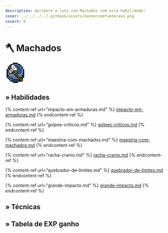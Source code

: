 ```yaml
---
description: Aprimore a luta com Machados com esta habilidade!
cover: ../../../../.gitbook/assets/bannercomfundorevo.png
coverY: 0
---
```


# 🪓 Machados

![](../../../../.gitbook/assets/AxesSkill.webp)

## » Habilidades

{% content-ref url="impacto-em-armaduras.md" %}
[impacto-em-armaduras.md](impacto-em-armaduras.md)
{% endcontent-ref %}

{% content-ref url="golpes-criticos.md" %}
[golpes-criticos.md](golpes-criticos.md)
{% endcontent-ref %}

{% content-ref url="maestria-com-machados.md" %}
[maestria-com-machados.md](maestria-com-machados.md)
{% endcontent-ref %}

{% content-ref url="racha-cranio.md" %}
[racha-cranio.md](racha-cranio.md)
{% endcontent-ref %}

{% content-ref url="quebrador-de-limites.md" %}
[quebrador-de-limites.md](quebrador-de-limites.md)
{% endcontent-ref %}

{% content-ref url="grande-impacto.md" %}
[grande-impacto.md](grande-impacto.md)
{% endcontent-ref %}

## » Técnicas

## » Tabela de EXP ganho
